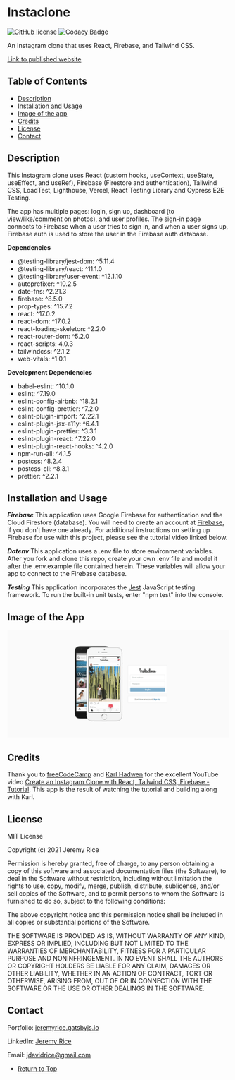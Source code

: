 # Instaclone 

[![GitHub license](https://img.shields.io/github/license/jdavidrice/instaclone)](https://github.com/jdavidrice/instaclone/blob/master/LICENSE)
[![Codacy Badge](https://app.codacy.com/project/badge/Grade/c1294f871fb947ee891b2895f1f7ee6f)](https://www.codacy.com/gh/jdavidrice/instaclone/dashboard?utm_source=github.com&amp;utm_medium=referral&amp;utm_content=jdavidrice/instaclone&amp;utm_campaign=Badge_Grade)

An Instagram clone that uses React, Firebase, and Tailwind CSS.

[Link to published website](https://instaclone-jdavidrice.vercel.app/login)

## Table of Contents  
*   [Description](#Description) 
*   [Installation and Usage](#Installation-and-Usage)  
*   [Image of the app](#Image-of-the-app)
*   [Credits](#Credits)
*   [License](#License)  
*   [Contact](#Contact) 

## Description  

This Instagram clone uses React (custom hooks, useContext, useState, useEffect, and useRef), Firebase (Firestore and authentication), Tailwind CSS, LoadTest, Lighthouse, Vercel, React Testing Library and Cypress E2E Testing.

The app has multiple pages: login, sign up, dashboard (to view/like/comment on photos), and user profiles. The sign-in page connects to Firebase when a user tries to sign in, and when a user signs up, Firebase auth is used to store the user in the Firebase auth database.

**Dependencies**
*   @testing-library/jest-dom: ^5.11.4
*   @testing-library/react: ^11.1.0
*   @testing-library/user-event: ^12.1.10
*   autoprefixer: ^10.2.5
*   date-fns: ^2.21.3
*   firebase: ^8.5.0
*   prop-types: ^15.7.2
*   react: ^17.0.2
*   react-dom: ^17.0.2
*   react-loading-skeleton: ^2.2.0
*   react-router-dom: ^5.2.0
*   react-scripts: 4.0.3
*   tailwindcss: ^2.1.2
*   web-vitals: ^1.0.1

**Development Dependencies**
*   babel-eslint: ^10.1.0
*   eslint: ^7.19.0
*   eslint-config-airbnb: ^18.2.1
*   eslint-config-prettier: ^7.2.0
*   eslint-plugin-import: ^2.22.1
*   eslint-plugin-jsx-a11y: ^6.4.1
*   eslint-plugin-prettier: ^3.3.1
*   eslint-plugin-react: ^7.22.0
*   eslint-plugin-react-hooks: ^4.2.0
*   npm-run-all: ^4.1.5
*   postcss: ^8.2.4
*   postcss-cli: ^8.3.1
*   prettier: ^2.2.1

## Installation and Usage  
***Firebase***
This application uses Google Firebase for authentication and the Cloud Firestore (database). You will need to create an account at [Firebase](https://firebase.google.com/), if you don't have one already. For additional instructions on setting up Firebase for use with this project, please see the tutorial video linked below. 

***Dotenv***
This application uses a .env file to store environment variables. After you fork and clone this repo, create your own .env file and model it after the .env.example file contained herein. These variables will allow your app to connect to the Firebase database.

***Testing***
This application incorporates the [Jest](https://jestjs.io/) JavaScript testing framework. To run the built-in unit tests, enter "npm test" into the console. 

## Image of the App   
  
![Instaclone](./public/images/instaclone.png)
 
## Credits

Thank you to [freeCodeCamp](https://www.youtube.com/channel/UC8butISFwT-Wl7EV0hUK0BQ) and [Karl Hadwen](https://www.youtube.com/channel/UC1DUQiZduv_yNZy0O7n_iHA) for the excellent YouTube video [Create an Instagram Clone with React, Tailwind CSS, Firebase - Tutorial](https://www.youtube.com/watch?v=mDgEqoQUBgk&t=4261s). This app is the result of watching the tutorial and building along with Karl. 

## License  

MIT License

Copyright (c) 2021 Jeremy Rice

Permission is hereby granted, free of charge, to any person obtaining a copy
of this software and associated documentation files (the Software), to deal
in the Software without restriction, including without limitation the rights
to use, copy, modify, merge, publish, distribute, sublicense, and/or sell
copies of the Software, and to permit persons to whom the Software is
furnished to do so, subject to the following conditions:

The above copyright notice and this permission notice shall be included in all
copies or substantial portions of the Software.

THE SOFTWARE IS PROVIDED AS IS, WITHOUT WARRANTY OF ANY KIND, EXPRESS OR
IMPLIED, INCLUDING BUT NOT LIMITED TO THE WARRANTIES OF MERCHANTABILITY,
FITNESS FOR A PARTICULAR PURPOSE AND NONINFRINGEMENT. IN NO EVENT SHALL THE
AUTHORS OR COPYRIGHT HOLDERS BE LIABLE FOR ANY CLAIM, DAMAGES OR OTHER
LIABILITY, WHETHER IN AN ACTION OF CONTRACT, TORT OR OTHERWISE, ARISING FROM,
OUT OF OR IN CONNECTION WITH THE SOFTWARE OR THE USE OR OTHER DEALINGS IN THE
SOFTWARE.
 
## Contact  
Portfolio: 
[jeremyrice.gatsbyjs.io](https://jeremyrice.gatsbyjs.io/)

LinkedIn:
[Jeremy Rice](https://www.linkedin.com/in/jeremy-rice-b67a531b4/)

Email:
jdavidrice@gmail.com

*   [Return to Top](#Instaclone)  
